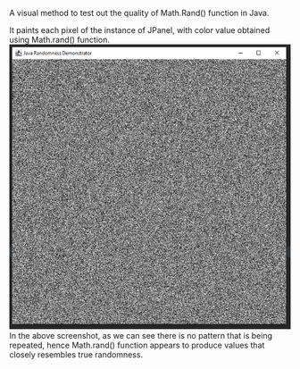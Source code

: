 A visual method to test out the quality of Math.Rand() function in Java.<br/>

It paints each pixel of the instance of JPanel, with color value obtained using Math.rand() function. <br/>
![img.png](assets/randomness.png)
<br/>
In the above screenshot, as we can see there is no pattern that is being repeated, hence Math.rand() function appears to produce values that closely resembles true randomness.
